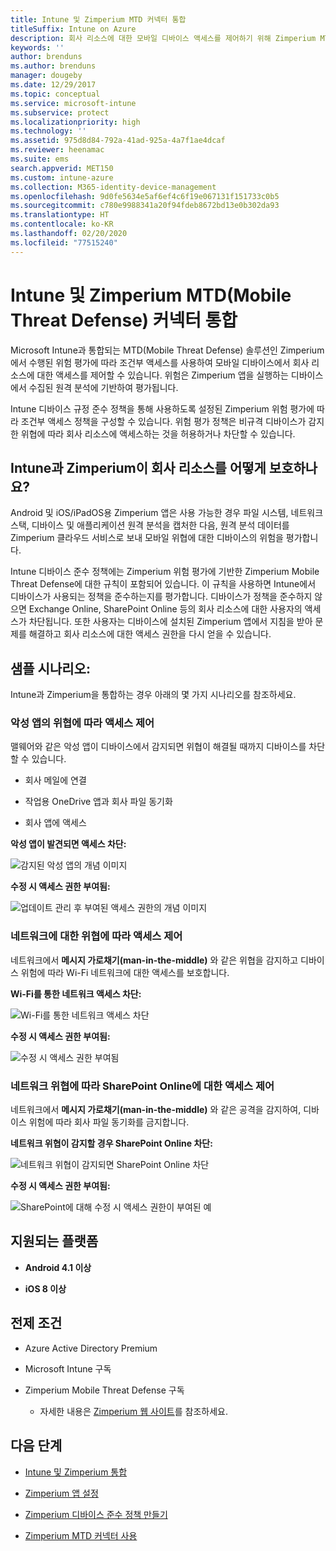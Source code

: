 ```yaml
---
title: Intune 및 Zimperium MTD 커넥터 통합
titleSuffix: Intune on Azure
description: 회사 리소스에 대한 모바일 디바이스 액세스를 제어하기 위해 Zimperium MTD(Mobile Threat Defense)와 Intune을 통합하는 방법을 알아봅니다.
keywords: ''
author: brenduns
ms.author: brenduns
manager: dougeby
ms.date: 12/29/2017
ms.topic: conceptual
ms.service: microsoft-intune
ms.subservice: protect
ms.localizationpriority: high
ms.technology: ''
ms.assetid: 975d8d84-792a-41ad-925a-4a7f1ae4dcaf
ms.reviewer: heenamac
ms.suite: ems
search.appverid: MET150
ms.custom: intune-azure
ms.collection: M365-identity-device-management
ms.openlocfilehash: 9d0fe5634e5af6ef4c6f19e067131f151733c0b5
ms.sourcegitcommit: c780e9988341a20f94fdeb8672bd13e0b302da93
ms.translationtype: HT
ms.contentlocale: ko-KR
ms.lasthandoff: 02/20/2020
ms.locfileid: "77515240"
---
```

# <a name="zimperium-mobile-threat-defense-connector-with-intune"></a>Intune 및 Zimperium MTD(Mobile Threat Defense) 커넥터 통합

Microsoft Intune과 통합되는 MTD(Mobile Threat Defense) 솔루션인 Zimperium에서 수행된 위험 평가에 따라 조건부 액세스를 사용하여 모바일 디바이스에서 회사 리소스에 대한 액세스를 제어할 수 있습니다. 위험은 Zimperium 앱을 실행하는 디바이스에서 수집된 원격 분석에 기반하여 평가됩니다.

Intune 디바이스 규정 준수 정책을 통해 사용하도록 설정된 Zimperium 위험 평가에 따라 조건부 액세스 정책을 구성할 수 있습니다. 위험 평가 정책은 비규격 디바이스가 감지한 위협에 따라 회사 리소스에 액세스하는 것을 허용하거나 차단할 수 있습니다.

## <a name="how-do-intune-and-zimperium-help-protect-your-company-resources"></a>Intune과 Zimperium이 회사 리소스를 어떻게 보호하나요?

Android 및 iOS/iPadOS용 Zimperium 앱은 사용 가능한 경우 파일 시스템, 네트워크 스택, 디바이스 및 애플리케이션 원격 분석을 캡처한 다음, 원격 분석 데이터를 Zimperium 클라우드 서비스로 보내 모바일 위협에 대한 디바이스의 위험을 평가합니다.

Intune 디바이스 준수 정책에는 Zimperium 위험 평가에 기반한 Zimperium Mobile Threat Defense에 대한 규칙이 포함되어 있습니다. 이 규칙을 사용하면 Intune에서 디바이스가 사용되는 정책을 준수하는지를 평가합니다. 디바이스가 정책을 준수하지 않으면 Exchange Online, SharePoint Online 등의 회사 리소스에 대한 사용자의 액세스가 차단됩니다. 또한 사용자는 디바이스에 설치된 Zimperium 앱에서 지침을 받아 문제를 해결하고 회사 리소스에 대한 액세스 권한을 다시 얻을 수 있습니다.

## <a name="sample-scenarios"></a>샘플 시나리오:

Intune과 Zimperium을 통합하는 경우 아래의 몇 가지 시나리오를 참조하세요.

### <a name="control-access-based-on-threats-from-malicious-apps"></a>악성 앱의 위협에 따라 액세스 제어

맬웨어와 같은 악성 앱이 디바이스에서 감지되면 위협이 해결될 때까지 디바이스를 차단할 수 있습니다.

- 회사 메일에 연결

- 작업용 OneDrive 앱과 회사 파일 동기화

- 회사 앱에 액세스

**악성 앱이 발견되면 액세스 차단:**

![감지된 악성 앱의 개념 이미지](./media/zimperium-mobile-threat-defense-connector/Maliciousapps_blocked_Zimperium.png)

**수정 시 액세스 권한 부여됨:**

![업데이트 관리 후 부여된 액세스 권한의 개념 이미지](./media/zimperium-mobile-threat-defense-connector/maliciousapps_unblocked_Zimperium.png)

### <a name="control-access-based-on-threat-to-network"></a>네트워크에 대한 위협에 따라 액세스 제어

네트워크에서 **메시지 가로채기(man-in-the-middle)** 와 같은 위협을 감지하고 디바이스 위험에 따라 Wi-Fi 네트워크에 대한 액세스를 보호합니다.

**Wi-Fi를 통한 네트워크 액세스 차단:**

![Wi-Fi를 통한 네트워크 액세스 차단](./media/zimperium-mobile-threat-defense-connector/network_wifi_blocked_Zimperium.png)

**수정 시 액세스 권한 부여됨:**

![수정 시 액세스 권한 부여됨](./media/zimperium-mobile-threat-defense-connector/network_wifi_unblocked_Zimperium.png)

### <a name="control-access-to-sharepoint-online-based-on-threat-to-network"></a>네트워크 위협에 따라 SharePoint Online에 대한 액세스 제어

네트워크에서 **메시지 가로채기(man-in-the-middle)** 와 같은 공격을 감지하여, 디바이스 위험에 따라 회사 파일 동기화를 금지합니다.

**네트워크 위협이 감지할 경우 SharePoint Online 차단:**

![네트워크 위협이 감지되면 SharePoint Online 차단](./media/zimperium-mobile-threat-defense-connector/network_spo_blocked_Zimperium.png)

**수정 시 액세스 권한 부여됨:**

![SharePoint에 대해 수정 시 액세스 권한이 부여된 예](./media/zimperium-mobile-threat-defense-connector/network_spo_unblocked_Zimperium.png)

## <a name="supported-platforms"></a>지원되는 플랫폼

- **Android 4.1 이상**

- **iOS 8 이상**

## <a name="prerequisites"></a>전제 조건

- Azure Active Directory Premium

- Microsoft Intune 구독

- Zimperium Mobile Threat Defense 구독

  - 자세한 내용은 [Zimperium 웹 사이트](https://www.zimperium.com/zips-mobile-ips)를 참조하세요.

## <a name="next-steps"></a>다음 단계

- [Intune 및 Zimperium 통합](zimperium-mtd-connector-integration.md)

- [Zimperium 앱 설정](mtd-apps-ios-app-configuration-policy-add-assign.md)

- [Zimperium 디바이스 준수 정책 만들기](mtd-device-compliance-policy-create.md)

- [Zimperium MTD 커넥터 사용](mtd-connector-enable.md)
